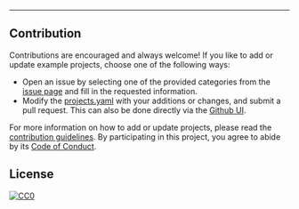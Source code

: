 
---

## Contribution

Contributions are encouraged and always welcome! If you like to add or update example projects, choose one of the following ways:

- Open an issue by selecting one of the provided categories from the [issue page](https://github.com/WAVI-ice-sheet-model/example-registry/issues/new/choose) and fill in the requested information.
- Modify the [projects.yaml](https://github.com/WAVI-ice-sheet-model/example-registry/blob/main/projects.yaml) with your additions or changes, and submit a pull request. This can also be done directly via the [Github UI](https://github.com/WAVI-ice-sheet-model/example-registry/edit/main/projects.yaml).

For more information on how to add or update projects, please read the [contribution guidelines](https://github.com/WAVI-ice-sheet-model/example-registry/blob/main/CONTRIBUTING.md). By participating in this project, you agree to abide by its [Code of Conduct](https://github.com/WAVI-ice-sheet-model/example-registry/blob/main/.github/CODE_OF_CONDUCT.md).

## License

[![CC0](https://mirrors.creativecommons.org/presskit/buttons/88x31/svg/by-sa.svg)](https://creativecommons.org/licenses/by-sa/4.0/)
